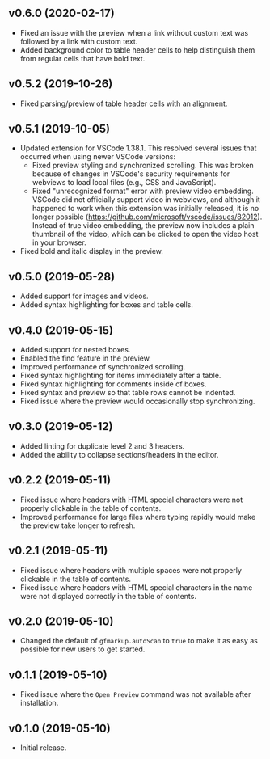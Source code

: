 ## v0.6.0 (2020-02-17)

* Fixed an issue with the preview when a link without custom text was followed
  by a link with custom text.
* Added background color to table header cells to help distinguish them from
  regular cells that have bold text.

## v0.5.2 (2019-10-26)

* Fixed parsing/preview of table header cells with an alignment.

## v0.5.1 (2019-10-05)

* Updated extension for VSCode 1.38.1. This resolved several issues
  that occurred when using newer VSCode versions:
  * Fixed preview styling and synchronized scrolling. This was broken because
    of changes in VSCode's security requirements for webviews to load local
    files (e.g., CSS and JavaScript).
  * Fixed "unrecognized format" error with preview video embedding. VSCode did
    not officially support video in webviews, and although it happened to work
    when this extension was initially released, it is no longer possible
    (https://github.com/microsoft/vscode/issues/82012).
    Instead of true video embedding, the preview now includes a plain thumbnail
    of the video, which can be clicked to open the video host in your browser.
* Fixed bold and italic display in the preview.

## v0.5.0 (2019-05-28)

* Added support for images and videos.
* Added syntax highlighting for boxes and table cells.

## v0.4.0 (2019-05-15)

* Added support for nested boxes.
* Enabled the find feature in the preview.
* Improved performance of synchronized scrolling.
* Fixed syntax highlighting for items immediately after a table.
* Fixed syntax highlighting for comments inside of boxes.
* Fixed syntax and preview so that table rows cannot be indented.
* Fixed issue where the preview would occasionally stop synchronizing.

## v0.3.0 (2019-05-12)

* Added linting for duplicate level 2 and 3 headers.
* Added the ability to collapse sections/headers in the editor.

## v0.2.2 (2019-05-11)

* Fixed issue where headers with HTML special characters were not properly
  clickable in the table of contents.
* Improved performance for large files where typing rapidly would make the
  preview take longer to refresh.

## v0.2.1 (2019-05-11)

* Fixed issue where headers with multiple spaces were not properly clickable
  in the table of contents.
* Fixed issue where headers with HTML special characters in the name were not
  displayed correctly in the table of contents.

## v0.2.0 (2019-05-10)

* Changed the default of `gfmarkup.autoScan` to `true` to make it as easy as
  possible for new users to get started.

## v0.1.1 (2019-05-10)

* Fixed issue where the `Open Preview` command was not available after
  installation.

## v0.1.0 (2019-05-10)

* Initial release.
